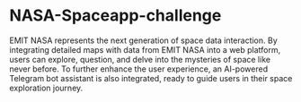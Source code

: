 # NASA-Spaceapp-challenge
EMIT NASA represents the next generation of space data interaction. By integrating detailed maps with data from EMIT NASA into a web platform, users can explore, question, and delve into the mysteries of space like never before. To further enhance the user experience, an AI-powered Telegram bot assistant is also integrated, ready to guide users in their space exploration journey.
